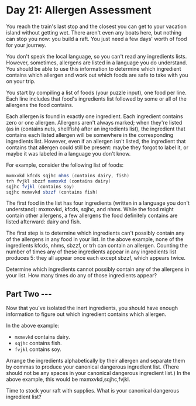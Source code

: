 # Day 21: Allergen Assessment

You reach the train's last stop and the closest you can get to your
vacation island without getting wet. There aren't even any boats here,
but nothing can stop you now: you build a raft.
You just need a few days' worth of food for your journey.

You don't speak the local language, so you can't read any ingredients lists.
However, sometimes, allergens are listed in a language you do understand.
You should be able to use this information to determine which ingredient
contains which allergen and work out which foods are safe to take with you on your trip.

You start by compiling a list of foods (your puzzle input), one food per line.
Each line includes that food's ingredients list followed by some or all of
the allergens the food contains.

Each allergen is found in exactly one ingredient. Each ingredient contains
zero or one allergen. Allergens aren't always marked; when they're listed
(as in (contains nuts, shellfish) after an ingredients list),
the ingredient that contains each listed allergen will be somewhere
in the corresponding ingredients list. However, even if an allergen
isn't listed, the ingredient that contains that allergen could still
be present: maybe they forgot to label it, or maybe it was labeled
in a language you don't know.

For example, consider the following list of foods:

```scala
mxmxvkd kfcds sqjhc nhms (contains dairy, fish)
trh fvjkl sbzzf mxmxvkd (contains dairy)
sqjhc fvjkl (contains soy)
sqjhc mxmxvkd sbzzf (contains fish)
```

The first food in the list has four ingredients
(written in a language you don't understand):
mxmxvkd, kfcds, sqjhc, and nhms. While the food might
contain other allergens, a few allergens the food
definitely contains are listed afterward: dairy and fish.

The first step is to determine which ingredients can't
possibly contain any of the allergens in any food in your list.
In the above example, none of the ingredients kfcds, nhms, sbzzf,
or trh can contain an allergen. Counting the number of times any
of these ingredients appear in any ingredients list produces 5:
they all appear once each except sbzzf, which appears twice.

Determine which ingredients cannot possibly contain any of the
allergens in your list. How many times do any of those ingredients appear?

## Part Two ---

Now that you've isolated the inert ingredients,
you should have enough information to figure out
which ingredient contains which allergen.

In the above example:

- `mxmxvkd` contains dairy.
- `sqjhc` contains fish.
- `fvjkl` contains soy.

Arrange the ingredients alphabetically by their allergen and
separate them by commas to produce your canonical dangerous
ingredient list. (There should not be any spaces in your
canonical dangerous ingredient list.)
In the above example, this would be mxmxvkd,sqjhc,fvjkl.

Time to stock your raft with supplies.
What is your canonical dangerous ingredient list?
